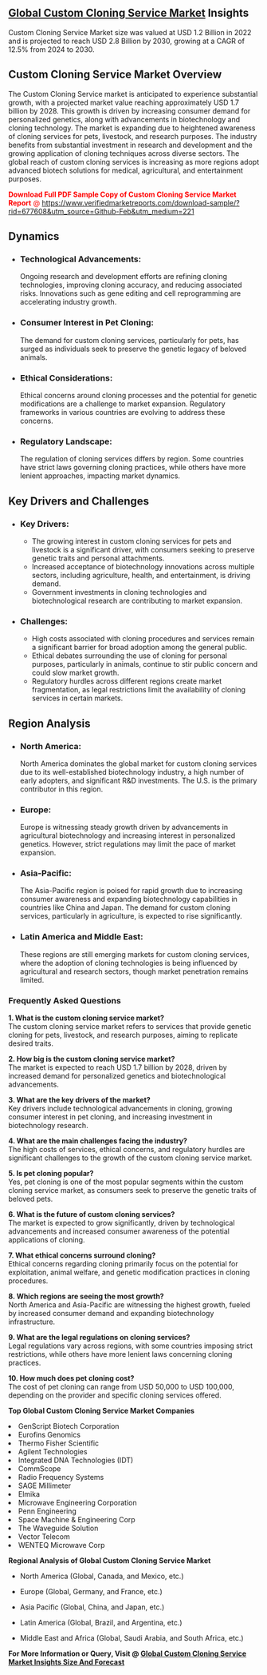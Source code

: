 <h2><a href="https://www.verifiedmarketreports.com/download-sample/?rid=677608&amp;utm_source=Github&amp;utm_medium=221" target="_blank">Global Custom Cloning Service Market</a> Insights</h2><p>Custom Cloning Service Market size was valued at USD 1.2 Billion in 2022 and is projected to reach USD 2.8 Billion by 2030, growing at a CAGR of 12.5% from 2024 to 2030.</p><p> <h2>Custom Cloning Service Market Overview</h2> <p>The Custom Cloning Service market is anticipated to experience substantial growth, with a projected market value reaching approximately USD 1.7 billion by 2028. This growth is driven by increasing consumer demand for personalized genetics, along with advancements in biotechnology and cloning technology. The market is expanding due to heightened awareness of cloning services for pets, livestock, and research purposes. The industry benefits from substantial investment in research and development and the growing application of cloning techniques across diverse sectors. The global reach of custom cloning services is increasing as more regions adopt advanced biotech solutions for medical, agricultural, and entertainment purposes.</p> <p><p><span class=""><span style="color: #ff0000;"><strong>Download Full PDF Sample Copy of Custom Cloning Service Market Report</strong> @ </span><a href="https://www.verifiedmarketreports.com/download-sample/?rid=677608&amp;utm_source=Github-Feb&amp;utm_medium=221" target="_blank">https://www.verifiedmarketreports.com/download-sample/?rid=677608&amp;utm_source=Github-Feb&amp;utm_medium=221</a></span></p></p> <h2>Dynamics</h2> <ul> <li><h3>Technological Advancements:</h3> Ongoing research and development efforts are refining cloning technologies, improving cloning accuracy, and reducing associated risks. Innovations such as gene editing and cell reprogramming are accelerating industry growth.</li> <li><h3>Consumer Interest in Pet Cloning:</h3> The demand for custom cloning services, particularly for pets, has surged as individuals seek to preserve the genetic legacy of beloved animals.</li> <li><h3>Ethical Considerations:</h3> Ethical concerns around cloning processes and the potential for genetic modifications are a challenge to market expansion. Regulatory frameworks in various countries are evolving to address these concerns.</li> <li><h3>Regulatory Landscape:</h3> The regulation of cloning services differs by region. Some countries have strict laws governing cloning practices, while others have more lenient approaches, impacting market dynamics.</li> </ul> <h2>Key Drivers and Challenges</h2> <ul> <li><h3>Key Drivers:</h3> <ul> <li>The growing interest in custom cloning services for pets and livestock is a significant driver, with consumers seeking to preserve genetic traits and personal attachments.</li> <li>Increased acceptance of biotechnology innovations across multiple sectors, including agriculture, health, and entertainment, is driving demand.</li> <li>Government investments in cloning technologies and biotechnological research are contributing to market expansion.</li> </ul> </li> <li><h3>Challenges:</h3> <ul> <li>High costs associated with cloning procedures and services remain a significant barrier for broad adoption among the general public.</li> <li>Ethical debates surrounding the use of cloning for personal purposes, particularly in animals, continue to stir public concern and could slow market growth.</li> <li>Regulatory hurdles across different regions create market fragmentation, as legal restrictions limit the availability of cloning services in certain markets.</li> </ul> </li> </ul> <h2>Region Analysis</h2> <ul> <li><h3>North America:</h3> North America dominates the global market for custom cloning services due to its well-established biotechnology industry, a high number of early adopters, and significant R&D investments. The U.S. is the primary contributor in this region.</li> <li><h3>Europe:</h3> Europe is witnessing steady growth driven by advancements in agricultural biotechnology and increasing interest in personalized genetics. However, strict regulations may limit the pace of market expansion.</li> <li><h3>Asia-Pacific:</h3> The Asia-Pacific region is poised for rapid growth due to increasing consumer awareness and expanding biotechnology capabilities in countries like China and Japan. The demand for custom cloning services, particularly in agriculture, is expected to rise significantly.</li> <li><h3>Latin America and Middle East:</h3> These regions are still emerging markets for custom cloning services, where the adoption of cloning technologies is being influenced by agricultural and research sectors, though market penetration remains limited.</li> </ul> <h3>Frequently Asked Questions</h3> <p><strong>1. What is the custom cloning service market?</strong><br> The custom cloning service market refers to services that provide genetic cloning for pets, livestock, and research purposes, aiming to replicate desired traits.</p> <p><strong>2. How big is the custom cloning service market?</strong><br> The market is expected to reach USD 1.7 billion by 2028, driven by increased demand for personalized genetics and biotechnological advancements.</p> <p><strong>3. What are the key drivers of the market?</strong><br> Key drivers include technological advancements in cloning, growing consumer interest in pet cloning, and increasing investment in biotechnology research.</p> <p><strong>4. What are the main challenges facing the industry?</strong><br> The high costs of services, ethical concerns, and regulatory hurdles are significant challenges to the growth of the custom cloning service market.</p> <p><strong>5. Is pet cloning popular?</strong><br> Yes, pet cloning is one of the most popular segments within the custom cloning service market, as consumers seek to preserve the genetic traits of beloved pets.</p> <p><strong>6. What is the future of custom cloning services?</strong><br> The market is expected to grow significantly, driven by technological advancements and increased consumer awareness of the potential applications of cloning.</p> <p><strong>7. What ethical concerns surround cloning?</strong><br> Ethical concerns regarding cloning primarily focus on the potential for exploitation, animal welfare, and genetic modification practices in cloning procedures.</p> <p><strong>8. Which regions are seeing the most growth?</strong><br> North America and Asia-Pacific are witnessing the highest growth, fueled by increased consumer demand and expanding biotechnology infrastructure.</p> <p><strong>9. What are the legal regulations on cloning services?</strong><br> Legal regulations vary across regions, with some countries imposing strict restrictions, while others have more lenient laws concerning cloning practices.</p> <p><strong>10. How much does pet cloning cost?</strong><br> The cost of pet cloning can range from USD 50,000 to USD 100,000, depending on the provider and specific cloning services offered.</p> </p><p><strong>Top Global Custom Cloning Service Market Companies</strong></p><div data-test-id=""><p><li>GenScript Biotech Corporation</li><li> Eurofins Genomics</li><li> Thermo Fisher Scientific</li><li> Agilent Technologies</li><li> Integrated DNA Technologies (IDT)</li><li> CommScope</li><li> Radio Frequency Systems</li><li> SAGE Millimeter</li><li> Elmika</li><li> Microwave Engineering Corporation</li><li> Penn Engineering</li><li> Space Machine & Engineering Corp</li><li> The Waveguide Solution</li><li> Vector Telecom</li><li> WENTEQ Microwave Corp</li></p><div><strong>Regional Analysis of&nbsp;Global Custom Cloning Service Market</strong></div><ul><li dir="ltr"><p dir="ltr">North America&nbsp;(Global, Canada, and Mexico, etc.)</p></li><li dir="ltr"><p dir="ltr">Europe (Global, Germany, and France, etc.)</p></li><li dir="ltr"><p dir="ltr">Asia Pacific&nbsp;(Global, China, and Japan, etc.)</p></li><li dir="ltr"><p dir="ltr">Latin America&nbsp;(Global, Brazil, and Argentina, etc.)</p></li><li dir="ltr">Middle East and Africa&nbsp;(Global, Saudi Arabia, and South Africa, etc.)</li></ul><p><strong>For More Information or Query, Visit @&nbsp;</strong><strong><a href="https://www.verifiedmarketreports.com/product/custom-cloning-service-market/?utm_source=Github&amp;utm_medium=221" target="_blank">Global Custom Cloning Service Market Insights Size And Forecast</a></strong></p></div>
